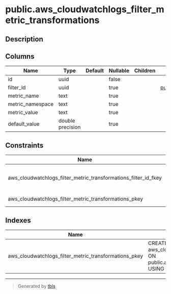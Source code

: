# public.aws_cloudwatchlogs_filter_metric_transformations

## Description

## Columns

| Name | Type | Default | Nullable | Children | Parents | Comment |
| ---- | ---- | ------- | -------- | -------- | ------- | ------- |
| id | uuid |  | false |  |  |  |
| filter_id | uuid |  | true |  | [public.aws_cloudwatchlogs_filters](public.aws_cloudwatchlogs_filters.md) |  |
| metric_name | text |  | true |  |  |  |
| metric_namespace | text |  | true |  |  |  |
| metric_value | text |  | true |  |  |  |
| default_value | double precision |  | true |  |  |  |

## Constraints

| Name | Type | Definition |
| ---- | ---- | ---------- |
| aws_cloudwatchlogs_filter_metric_transformations_filter_id_fkey | FOREIGN KEY | FOREIGN KEY (filter_id) REFERENCES aws_cloudwatchlogs_filters(id) ON DELETE CASCADE |
| aws_cloudwatchlogs_filter_metric_transformations_pkey | PRIMARY KEY | PRIMARY KEY (id) |

## Indexes

| Name | Definition |
| ---- | ---------- |
| aws_cloudwatchlogs_filter_metric_transformations_pkey | CREATE UNIQUE INDEX aws_cloudwatchlogs_filter_metric_transformations_pkey ON public.aws_cloudwatchlogs_filter_metric_transformations USING btree (id) |

---

> Generated by [tbls](https://github.com/k1LoW/tbls)
